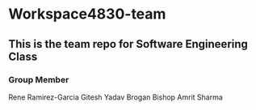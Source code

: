 # Workspace4830-team


## This is the team repo for Software Engineering Class

### Group Member
  Rene Ramirez-Garcia
  Gitesh Yadav
  Brogan Bishop
  Amrit Sharma
